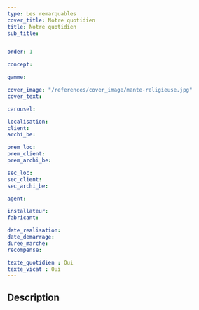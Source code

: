 ```yaml
---
type: Les remarquables
cover_title: Notre quotidien
title: Notre quotidien
sub_title:


order: 1

concept:

gamme:

cover_image: "/references/cover_image/mante-religieuse.jpg"
cover_text:

carousel:

localisation:
client:
archi_be:

prem_loc:
prem_client:
prem_archi_be:

sec_loc:
sec_client:
sec_archi_be:

agent:

installateur:
fabricant:

date_realisation:
date_demarrage:
duree_marche:
recompense:

texte_quotidien : Oui
texte_vicat : Oui
---
```


## Description
